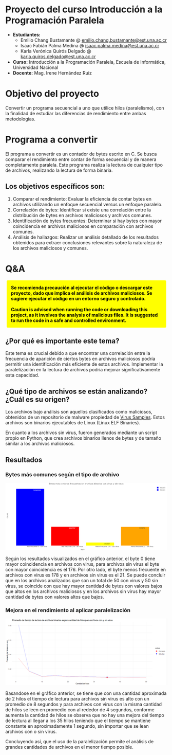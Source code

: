 # Proyecto del curso Introducción a la Programación Paralela

- **Estudiantes:**
  - Emilio Chang Bustamante @ [emilio.chang.bustamante@est.una.ac.cr](mailto:emilio.chang.bustamante@est.una.ac.cr)
  - Isaac Fabián Palma Medina @ [isaac.palma.medina@est.una.ac.cr](mailto:isaac.palma.medina@est.una.ac.cr)
  - Karla Verónica Quirós Delgado @ [karla.quiros.delgado@est.una.ac.cr](mailto:karla.quiros.delgado@est.una.ac.cr)
- **Curso:** Introducción a la Programación Paralela, Escuela de Informática, Universidad Nacional
- **Docente:** Mag. Irene Hernández Ruiz

# Objetivo del proyecto

Convertir un programa secuencial a uno que utilice hilos (paralelismo), con la finalidad de estudiar las diferencias de rendimiento entre ambas metodologías.

# Programa a convertir

El programa a convertir es un contador de bytes escrito en C. Se busca comparar el rendimiento entre contar de forma secuencial y de manera completamente paralela.
Este programa realiza la lectura de cualquier tipo de archivos, realizando la lectura de forma binaria.

## Los objetivos específicos son:

1. Comparar el rendimiento: Evaluar la eficiencia de contar bytes en archivos utilizando un enfoque secuencial versus un enfoque paralelo.
2. Correlación de bytes: Identificar si existe una correlación entre la distribución de bytes en archivos maliciosos y archivos comunes.
3. Identificación de bytes frecuentes: Determinar si hay bytes con mayor coincidencia en archivos maliciosos en comparación con archivos comunes.
4. Análisis de hallazgos: Realizar un análisis detallado de los resultados obtenidos para extraer conclusiones relevantes sobre la naturaleza de los archivos maliciosos y comunes.
   
# Q&A

<div style="
   padding: 1em; 
   background-color: yellow; 
   border-radius: 0.25em;
   font-weight: bold;
   color: black;
   margin: 0.25em;
">
   Se recomienda precaución al ejecutar el código o descargar este proyecto, dado que implica el análisis de archivos maliciosos. Se sugiere ejecutar el código en un entorno seguro y controlado.
   <br>
   <br>
   Caution is advised when running the code or downloading this project, as it involves the analysis of malicious files. It is suggested to run the code in a safe and controlled environment.
</div>

## ¿Por qué es importante este tema?

Este tema es crucial debido a que encontrar una correlación entre la frecuencia de aparición de ciertos bytes en archivos maliciosos podría permitir una identificación más eficiente de estos archivos. Implementar la paralelización en la lectura de archivos podría mejorar significativamente esta capacidad.

## ¿Qué tipo de archivos se están analizando? ¿Cuál es su origen?

Los archivos bajo análisis son aquellos clasificados como maliciosos, obtenidos de un repositorio de malware propiedad de [Virus Samples](https://github.com/MalwareSamples/Linux-Malware-Samples?tab=readme-ov-file). Estos archivos son binarios ejecutables de Linux (Linux ELF Binaries).

En cuanto a los archivos sin virus, fueron generados mediante un script propio en Python, que crea archivos binarios llenos de bytes y de tamaño similar a los archivos maliciosos.

## Resultados

### Bytes más comunes según el tipo de archivo

![](results/count_vs_byte.png)

Según los resultados visualizados en el gráfico anterior, el byte 0 tiene mayor coincidencia en archivos con virus, para archivos sin virus el byte con mayor coincidencia es el 176. Por otro lado, el byte menos frecuente en archivos con virus es 178 y en archivos sin virus es el 21.
Se puede concluir que en los archivos analizados que son un total de 50 con virus y 50 sin virus, se coincide con que hay mayor cantidad de bytes con valores bajos que altos en los archivos maliciosos y en los archivos sin virus hay mayor cantidad de bytes con valores altos que bajos.

### Mejora en el rendimiento al aplicar paralelización

![](results/time_vs_threads.png)

Basandose en el gráfico anterior, se tiene que con una cantidad aproximada de 2 hilos el tiempo de lectura para archivos sin virus es alto con un promedio de 8 segundos y para archivos con virus con la misma cantidad de hilos se leen en promedio con al rededor de 4 segundos, conforme aumenta la cantidad de hilos se observa que no hay una mejora del tiempo de lectura al llegar a los 35 hilos teniendo que el tiempo se mantiene constante en aproximadamente 1 segundo, sin importar que se lean archivos con o sin virus.

Concluyendo así, que el uso de la paralelización permite el análisis de grandes cantidades de archivos en el menor tiempo posible.
